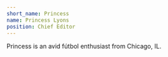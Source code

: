 ```yaml
---
short_name: Princess
name: Princess Lyons
position: Chief Editor
---
```

Princess is an avid fútbol enthusiast from Chicago, IL.

